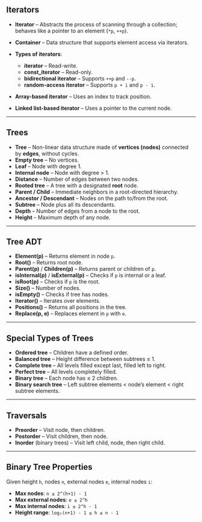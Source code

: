 
## **Iterators**

* **Iterator** – Abstracts the process of scanning through a collection; behaves like a pointer to an element (`*p`, `++p`).
* **Container** – Data structure that supports element access via iterators.
* **Types of iterators**:

  * **iterator** – Read-write.
  * **const\_iterator** – Read-only.
  * **bidirectional iterator** – Supports `++p` and `--p`.
  * **random-access iterator** – Supports `p + i` and `p - i`.
* **Array-based iterator** – Uses an index to track position.
* **Linked list-based iterator** – Uses a pointer to the current node.

---

## **Trees**

* **Tree** – Non-linear data structure made of **vertices (nodes)** connected by **edges**, without cycles.
* **Empty tree** – No vertices.
* **Leaf** – Node with degree 1.
* **Internal node** – Node with degree > 1.
* **Distance** – Number of edges between two nodes.
* **Rooted tree** – A tree with a designated **root** node.
* **Parent / Child** – Immediate neighbors in a root-directed hierarchy.
* **Ancestor / Descendant** – Nodes on the path to/from the root.
* **Subtree** – Node plus all its descendants.
* **Depth** – Number of edges from a node to the root.
* **Height** – Maximum depth of any node.

---

## **Tree ADT**

* **Element(p)** – Returns element in node `p`.
* **Root()** – Returns root node.
* **Parent(p)** / **Children(p)** – Returns parent or children of `p`.
* **isInternal(p)** / **isExternal(p)** – Checks if `p` is internal or a leaf.
* **isRoot(p)** – Checks if `p` is the root.
* **Size()** – Number of nodes.
* **isEmpty()** – Checks if tree has nodes.
* **Iterator()** – Iterates over elements.
* **Positions()** – Returns all positions in the tree.
* **Replace(p, e)** – Replaces element in `p` with `e`.

---

## **Special Types of Trees**

* **Ordered tree** – Children have a defined order.
* **Balanced tree** – Height difference between subtrees ≤ 1.
* **Complete tree** – All levels filled except last, filled left to right.
* **Perfect tree** – All levels completely filled.
* **Binary tree** – Each node has ≤ 2 children.
* **Binary search tree** – Left subtree elements < node’s element < right subtree elements.

---

## **Traversals**

* **Preorder** – Visit node, then children.
* **Postorder** – Visit children, then node.
* **Inorder** (binary trees) – Visit left child, node, then right child.

---

## **Binary Tree Properties**

Given height `h`, nodes `n`, external nodes `e`, internal nodes `i`:

* **Max nodes**: `n ≤ 2^(h+1) - 1`
* **Max external nodes**: `e ≤ 2^h`
* **Max internal nodes**: `i ≤ 2^h - 1`
* **Height range**: `log₂(n+1) - 1 ≤ h ≤ n - 1`

